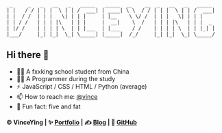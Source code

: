 ```
 _     _   _   __   _   _____   _____  __    __  _   __   _   _____  
| |   / / | | |  \ | | /  ___| | ____| \ \  / / | | |  \ | | /  ___| 
| |  / /  | | |   \| | | |     | |__    \ \/ /  | | |   \| | | |     
| | / /   | | | |\   | | |     |  __|    \  /   | | | |\   | | |  _  
| |/ /    | | | | \  | | |___  | |___    / /    | | | | \  | | |_| | 
|___/     |_| |_|  \_| \_____| |_____|  /_/     |_| |_|  \_| \_____/ 
```

## Hi there 👋

- 🙋‍♂️ A fxxking school student from China
- 👨‍💻 A Programmer during the study
- ⚡ JavaScript / CSS / HTML / Python (average)
- 📫 How to reach me: [@vince](mailto:admin@vince.pub)
- 🍻 Fun fact: five and fat

#### © VinceYing  | ✨ [Portfolio](https://www.vince.pub/) | ✍ [Blog](https://i.vince.pub/) | 🍉 [GitHub](https://github.com/vinceying)